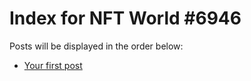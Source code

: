 # Index for NFT World #6946
Posts will be displayed in the order below:

- [Your first post](./001-first.md)

